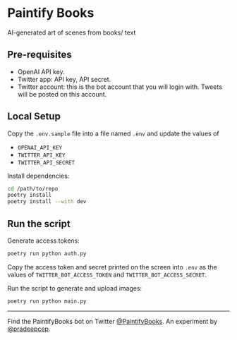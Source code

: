 # Paintify Books

AI-generated art of scenes from books/ text

## Pre-requisites

* OpenAI API key.
* Twitter app: API key, API secret.
* Twitter account: this is the bot account that you will login with. Tweets will be posted on this account.

## Local Setup

Copy the `.env.sample` file into a file named `.env` and update the values of
* `OPENAI_API_KEY`
* `TWITTER_API_KEY`
* `TWITTER_API_SECRET`

Install dependencies:

```bash
cd /path/to/repo
poetry install
poetry install --with dev
```

## Run the script

Generate access tokens:

```bash
poetry run python auth.py
```

Copy the access token and secret printed on the screen into `.env` as the values of `TWITTER_BOT_ACCESS_TOKEN` and `TWITTER_BOT_ACCESS_SECRET`.

Run the script to generate and upload images:

```bash
poetry run python main.py
```

---

Find the PaintifyBooks bot on Twitter [@PaintifyBooks](https://twitter.com/PaintifyBooks). An experiment by [@pradeepcep](https://twitter.com/pradeepcep).
